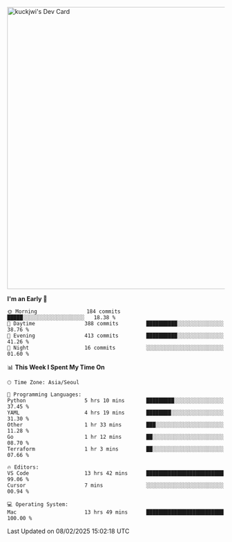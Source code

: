 <a href="https://app.daily.dev/kuckhwancho"><img src="https://api.daily.dev/devcards/v2/efef39c8028947428b3c0b486b9cd9b6.png?r=iz2&type=wide" width="652" alt="kuckjwi's Dev Card"/></a>

<!--START_SECTION:waka-->
**I'm an Early 🐤** 

```text
🌞 Morning                184 commits         █████░░░░░░░░░░░░░░░░░░░░   18.38 % 
🌆 Daytime                388 commits         ██████████░░░░░░░░░░░░░░░   38.76 % 
🌃 Evening                413 commits         ██████████░░░░░░░░░░░░░░░   41.26 % 
🌙 Night                  16 commits          ░░░░░░░░░░░░░░░░░░░░░░░░░   01.60 % 
```


📊 **This Week I Spent My Time On** 

```text
🕑︎ Time Zone: Asia/Seoul

💬 Programming Languages: 
Python                   5 hrs 10 mins       █████████░░░░░░░░░░░░░░░░   37.45 % 
YAML                     4 hrs 19 mins       ████████░░░░░░░░░░░░░░░░░   31.30 % 
Other                    1 hr 33 mins        ███░░░░░░░░░░░░░░░░░░░░░░   11.28 % 
Go                       1 hr 12 mins        ██░░░░░░░░░░░░░░░░░░░░░░░   08.70 % 
Terraform                1 hr 3 mins         ██░░░░░░░░░░░░░░░░░░░░░░░   07.66 % 

🔥 Editors: 
VS Code                  13 hrs 42 mins      █████████████████████████   99.06 % 
Cursor                   7 mins              ░░░░░░░░░░░░░░░░░░░░░░░░░   00.94 % 

💻 Operating System: 
Mac                      13 hrs 49 mins      █████████████████████████   100.00 % 
```


 Last Updated on 08/02/2025 15:02:18 UTC
<!--END_SECTION:waka-->
